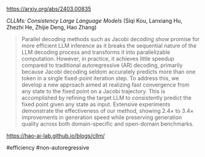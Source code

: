https://arxiv.org/abs/2403.00835

*CLLMs: Consistency Large Language Models* (Siqi Kou, Lanxiang Hu, Zhezhi He, Zhijie Deng, Hao Zhang)

> Parallel decoding methods such as Jacobi decoding show promise for more efficient LLM inference as it breaks the sequential nature of the LLM decoding process and transforms it into parallelizable computation. However, in practice, it achieves little speedup compared to traditional autoregressive (AR) decoding, primarily because Jacobi decoding seldom accurately predicts more than one token in a single fixed-point iteration step. To address this, we develop a new approach aimed at realizing fast convergence from any state to the fixed point on a Jacobi trajectory. This is accomplished by refining the target LLM to consistently predict the fixed point given any state as input. Extensive experiments demonstrate the effectiveness of our method, showing 2.4$\times$ to 3.4$\times$ improvements in generation speed while preserving generation quality across both domain-specific and open-domain benchmarks.

https://hao-ai-lab.github.io/blogs/cllm/

#efficiency #non-autoregressive 